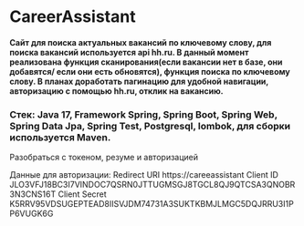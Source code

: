 # CareerAssistant
#### Сайт для поиска актуальных вакансий по ключевому слову, для поиска вакансий используется api hh.ru. В данный момент реализована функция сканирования(если вакансии нет в базе, они добавятся/ если они есть обновятся), функция поиска по ключевому слову. В планах доработать пагинацию для удобной навигации, авторизацию с помощью hh.ru, отклик на вакансию.
### Стек: Java 17, Framework Spring, Spring Boot, Spring Web, Spring Data Jpa, Spring Test, Postgresql, lombok, для сборки используется Maven.

Разобраться с токеном, резуме и авторизацией

Данные для авторизации:
Redirect URI https://careeassistant
Client ID JLO3VFJ18BC3I7VINDOC7QSRN0JTTUGMSGJ8TGCL8QJ9QTCSA3QNOBR3N3CNS16T
Client Secret K5RRV95VDSUGEPTEAD8IISVJDM74731A3SUKTKBMJLMGC5DQJRRU3I1PP6VUGK6G